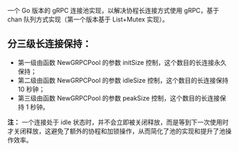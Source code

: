 一个 Go 版本的 gRPC 连接池实现，以解决协程长连接方式使用 gRPC，基于 chan 队列方式实现（第一个版本基于 List+Mutex 实现）。

## 分三级长连接保持：

* 第一级由函数 NewGRPCPool 的参数 initSize 控制，这个数目的长连接永久保持；
* 第二级由函数 NewGRPCPool 的参数 idleSize 控制，这个数目的长连接保持 10 秒钟；
* 第三级由函数 NewGRPCPool 的参数 peakSize 控制，这个数目的长连接保持 1 秒钟。

**注：** 一个连接处于 idle 状态时，并不会立即被关闭释放，而是等到下一次使用时才关闭释放，这避免了额外的协程和加锁操作，从而简化了池的实现和提升了池操作效率。
